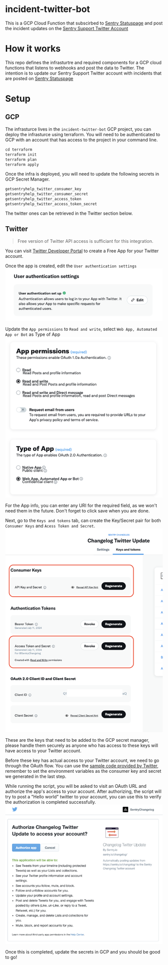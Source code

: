 # incident-twitter-bot
 
This is a GCP Cloud Function that subscirbed to [Sentry Statuspage](https://status.sentry.io/) and post the incident updates on the [Sentry Support Twitter Account](https://x.com/getsentryhelp)

# How it works

This repo defines the infrasturtre and required components for a GCP cloud functions that listens to webhooks and post the data to Twitter. The intention is to update our Sentry Support Twitter account with incidents that are posted on [Sentry Statuspage](https://status.sentry.io/)

# Setup

## GCP
The infrasturce lives in the `incident-twitter-bot` GCP project, you can deploy the infrasturce using terraform. You will need to be authenticated to GCP with an account that has access to the project in your command line.

```
cd terraform
terraform init
terraform plan
terraform apply
```
Once the infra is deployed, you will need to update the following secrets in GCP Secret Manager.
```
getsentryhelp_twitter_consumer_key
getsentryhelp_twitter_consumer_secret
getsentryhelp_twitter_access_token
getsentryhelp_twitter_access_token_secret
```
The twitter ones can be retrieved in the Twitter section below.

## Twitter

> Free version of Twitter API access is sufficiant for this integration.

You can visit [Twitter Developer Portal](https://developer.twitter.com/en/portal/projects-and-apps) to create a Free App for your Twitter account.

Once the app is created, edit the `User authentication settings`
![User authentication settings](img/Twitter_user_authentication_settings.png)

Update the `App permissions` to `Read and write`, select `Web App, Automated App or Bot` as Type of App
![User authentication settings 2](img/Twitter_user_authentication_settings_2.png)

For the App info, you can enter any URI for the required field, as we won't need them in the future. Don't forget to click save when you are done.

Next, go to the `Keys and tokens` tab, can create the Key/Secret pair for both `Consumer Keys` and `Acess Token and Secret`.
![Keys and Tokens](img/Twitter_keys_and_tokens.png)

These are the keys that need to be added to the GCP secret manager, please handle them securely as anyone who has access to these keys will have access to your Twitter account.

Before these key has actual access to your Twitter account, we need to go through the OAuth flow. You can use the [sample code provided by Twitter](https://github.com/xdevplatform/Twitter-API-v2-sample-code/blob/main/Manage-Tweets/create_tweet.py), remember to set the environment variables as the consumer key and secret we generated in the last step. 

While running the script, you will be asked to visit an OAuth URL and authorize the app's access to your account. After authorizing, the script will try to post a "Hello world" twitter to your account, you can use this to verify the authorization is completed successfully.
![Twitter OAuth](img/Twitter_oauth.png)

Once this is completed, update the secrets in GCP and you should be good to go!
